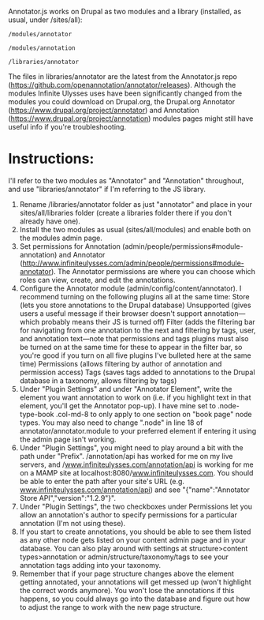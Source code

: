 Annotator.js works on Drupal as two modules and a library (installed, as usual, under /sites/all):

    /modules/annotator
    
    /modules/annotation
    
    /libraries/annotator
    
The files in libraries/annotator are the latest from the Annotator.js repo (https://github.com/openannotation/annotator/releases). 
Although the modules Infinite Ulysses uses have been significantly changed from the modules you could download on Drupal.org, the Drupal.org Annotator (https://www.drupal.org/project/annotator) and Annotation (https://www.drupal.org/project/annotation) modules pages might still have useful info if you're troubleshooting. 

# Instructions:
I'll refer to the two modules as "Annotator" and "Annotation" throughout, and use "libraries/annotator" if I'm referring to the JS library.

1. Rename /libraries/annotator folder as just "annotator" and place in your sites/all/libraries folder (create a libraries folder there if you don't already have one).
2. Install the two modules as usual (sites/all/modules) and enable both on the modules admin page.
3. Set permissions for Annotation (admin/people/permissions#module-annotation) and Annotator (http://www.infiniteulysses.com/admin/people/permissions#module-annotator). The Annotator permissions are where you can choose which roles can view, create, and edit the annotations.
4. Configure the Annotator module (admin/config/content/annotator). I recommend turning on the following plugins all at the same time:
    Store (lets you store annotations to the Drupal database)
    Unsupported (gives users a useful message if their browser doesn't support annotation—which probably means their JS is turned off)
    Filter (adds the filtering bar for navigating from one annotation to the next and filtering by tags, user, and annotation text—note that permissions and tags plugins must also be turned on at the same time for these to appear in the filter bar, so you're good if you turn on all five plugins I've bulleted here at the same time)
    Permissions (allows filtering by author of annotation and permission access)
    Tags (saves tags added to annotations to the Drupal database in a taxonomy, allows filtering by tags)
5. Under "Plugin Settings" and under "Annotator Element", write the element you want annotation to work on (i.e. if you highlight text in that element, you'll get the Annotator pop-up). I have mine set to .node-type-book .col-md-8 to only apply to one section on "book page" node types. You may also need to change ".node" in line 18 of annotator/annotator.module to your preferred element if entering it using the admin page isn't working.
6. Under "Plugin Settings", you might need to play around a bit with the path under "Prefix". /annotation/api has worked for me on my live servers, and /www.infiniteulysses.com/annotation/api is working for me on a MAMP site at localhost:8080/www.infiniteulysses.com. You should be able to enter the path after your site's URL (e.g. www.infiniteulysses.com/annotation/api) and see "{"name":"Annotator Store API","version":"1.2.9"}".
7. Under "Plugin Settings", the two checkboxes under Permissions let you allow an annotation's author to specify permissions for a particular annotation (I'm not using these).
8. If you start to create annotations, you should be able to see them listed as any other node gets listed on your content admin page and in your database. You can also play around with settings at structure>content types>annotation or admin/structure/taxonomy/tags to see your annotation tags adding into your taxonomy.
9. Remember that if your page structure changes above the element getting annotated, your annotations will get messed up (won't highlight the correct words anymore). You won't lose the annotations if this happens, so you could always go into the database and figure out how to adjust the range to work with the new page structure.
